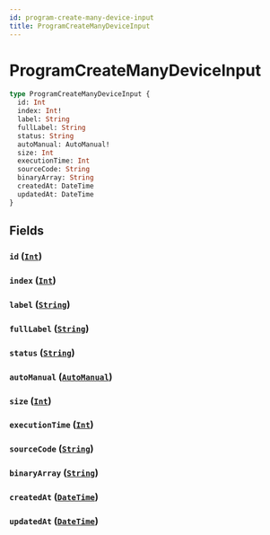 ```yaml
---
id: program-create-many-device-input
title: ProgramCreateManyDeviceInput
---
```


 # ProgramCreateManyDeviceInput





```graphql
type ProgramCreateManyDeviceInput {
  id: Int
  index: Int!
  label: String
  fullLabel: String
  status: String
  autoManual: AutoManual!
  size: Int
  executionTime: Int
  sourceCode: String
  binaryArray: String
  createdAt: DateTime
  updatedAt: DateTime
}
```


## Fields

### `id` ([`Int`](/scalars/int))




### `index` ([`Int`](/scalars/int))




### `label` ([`String`](/scalars/string))




### `fullLabel` ([`String`](/scalars/string))




### `status` ([`String`](/scalars/string))




### `autoManual` ([`AutoManual`](/enums/auto-manual))




### `size` ([`Int`](/scalars/int))




### `executionTime` ([`Int`](/scalars/int))




### `sourceCode` ([`String`](/scalars/string))




### `binaryArray` ([`String`](/scalars/string))




### `createdAt` ([`DateTime`](/scalars/date-time))




### `updatedAt` ([`DateTime`](/scalars/date-time))






